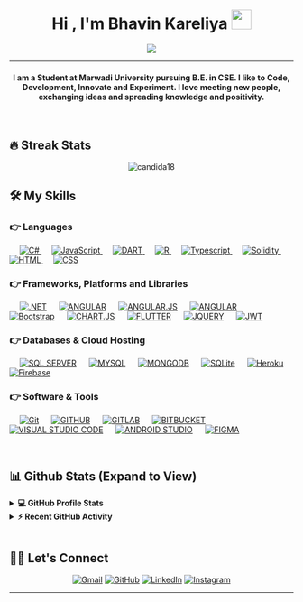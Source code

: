 
<h1 align="center">Hi , I'm Bhavin Kareliya <img src="https://media.giphy.com/media/hvRJCLFzcasrR4ia7z/giphy.gif" width="35"></h1>
<p align="center">
  <a href="https://github.com/DenverCoder1/readme-typing-svg"><img src="https://readme-typing-svg.herokuapp.com?lines=Computer+Science+Student;Full+Stack+Web+Developer;A%20Passionate%20.NET%20developer%20from%20India;Always%20learning%20new%20things&center=true&width=600&height=50"></a>
</p>
<hr/>
<h4 align="center">I am a Student at Marwadi University pursuing B.E. in CSE. I like to Code, Development, Innovate and Experiment. I love meeting new people, exchanging ideas and spreading knowledge and positivity.</h4>
<br>


## 🔥 Streak Stats
<p align="center"><img src="https://github-readme-streak-stats.herokuapp.com/?user=Bhavin-kareliya&theme=algolia" alt="candida18"  /></p>


## 🛠️ My Skills

### 👉 Languages

<p align="left"> 
  &emsp;
  <a href="https://dotnet.microsoft.com/en-us/learn/csharp" target="_blank"> 
     <img alt="C#" src="https://img.shields.io/badge/C%23-%23239120.svg?logo=c-sharp&logoColor=white">
   </a>
  &emsp;
  <a href="https://developer.mozilla.org/en-US/docs/Web/JavaScript" target="_blank"> 
     <img alt="JavaScript" src="https://img.shields.io/badge/JavaScript%20-%23F7DF1E.svg?logo=javascript&logoColor=black">
   </a>
  &emsp;
  <a href="https://dart.dev/" target="_blank"> 
     <img alt="DART" src="https://img.shields.io/badge/DART-%230175C2.svg?logo=dart&logoColor=white">
   </a>
  &emsp;
  <a href="https://www.r-project.org/" target="_blank"> 
     <img alt="R" src="https://img.shields.io/badge/R-%23276DC3.svg?logo=r&logoColor=white">
   </a>
  &emsp;
  <a href="https://www.typescriptlang.org/" target="_blank"> 
    <img alt="Typescript" src="https://img.shields.io/badge/typescript-%23007ACC.svg?logo=typescript&logoColor=white"/>
  </a>
  &emsp;
  <a href="https://github.com/ethereum/solidity" target="_blank"> 
    <img alt="Solidity" src="https://img.shields.io/badge/Solidity-%23363636.svg?logo=solidity&logoColor=white"/>
  </a>
  &emsp; 
  <a href="https://www.w3.org/html/" target="_blank"> 
   <img alt="HTML" src="https://img.shields.io/badge/HTML5%20-%23E34F26.svg?logo=html5&logoColor=white">
  </a>   
  &emsp;
  <a href="https://www.w3schools.com/css/" target="_blank">
    <img alt="CSS" src="https://img.shields.io/badge/CSS%20-%231572B6.svg?logo=css3&logoColor=white">
  </a> 
</p>

### 👉 Frameworks, Platforms and Libraries
<p align="left">
  &emsp;
    <a href="https://dotnet.microsoft.com/en-us/"><img alt=".NET" src="https://img.shields.io/badge/.NET-5C2D91?logo=.NET&logoColor=white"></a>
  &emsp;
    <a href="https://angular.io/"><img alt="ANGULAR" src="https://img.shields.io/badge/ANGULAR-%23DD0031.svg?logo=angular&logoColor=white"></a>
  &emsp;
    <a href="https://angularjs.org/"><img alt="ANGULAR.JS" src="https://img.shields.io/badge/ANGULAR.JS-%23E23237.svg?logo=angularjs&logoColor=white"></a>
  &emsp;
    <a href="https://angular.io/"><img alt="ANGULAR" src="https://img.shields.io/badge/ANGULAR-%23DD0031.svg?logo=angular&logoColor=white"></a>
   &emsp;
  	<a href="https://getbootstrap.com" target="_blank"><img alt="Bootstrap" src="https://img.shields.io/badge/Bootstrap-%23563D7C.svg?style=flat&logo=bootstrap&logoColor=white"/></a>
  &emsp;
    <a href="https://www.chartjs.org/"><img alt="CHART.JS" src="https://img.shields.io/badge/CHART.JS-F5788D.svg?logo=chart.js&logoColor=white"></a>
  &emsp;
    <a href="https://flutter.dev/"><img alt="FLUTTER" src="https://img.shields.io/badge/FLUTTER-%2302569B.svg?logo=Flutter&logoColor=white"></a>
  &emsp;
    <a href="https://jquery.com/"><img alt="JQUERY" src ="https://img.shields.io/badge/JQUERY-%230769AD.svg?logo=jquery&logoColor=white"></a>
  &emsp;
    <a href="https://jwt.io/"><img alt="JWT" src ="https://img.shields.io/badge/JWT-black?logo=JSON%20web%20tokens"></a>
</p>

### 👉 Databases & Cloud Hosting
<p align="left">
  &emsp;
    <a href="https://www.microsoft.com/en-in/sql-server?rtc=1"><img alt="SQL SERVER" src ="https://img.shields.io/badge/MICROSOFT%20SQL%20SERVER-CC2927?logo=microsoft%20sql%20server&logoColor=white"></a>
	&emsp;
    <a href="https://www.mysql.com/"><img alt="MYSQL" src="https://img.shields.io/badge/MYSQL-%2300f.svg?logo=mysql&logoColor=white"></a>
	&emsp;
    <a href="https://www.mysql.com/"><img alt="MONGODB" src="https://img.shields.io/badge/MONGODB-%234ea94b.svg?logo=mongodb&logoColor=white"></a>
  &emsp;
    <a href="https://www.sqlite.org/"><img alt="SQLite" src ="https://img.shields.io/badge/sqlite-%2307405e.svg?style=flat&logo=sqlite&logoColor=white"/></a>
  &emsp;
    <a href="https://www.heroku.com/"><img alt="Heroku" src="https://img.shields.io/badge/Heroku%20-%23430098.svg?logo=heroku&logoColor=white"></a>  
  &emsp;
    <a href="https://firebase.google.com/"><img alt="Firebase" src ="https://img.shields.io/badge/Firebase-%23316192.svg?logo=firebase&logoColor=white"></a>
 </p>

 ### 👉 Software & Tools
<p>
  &emsp;
    <a href="#"><img alt="Git" src="https://img.shields.io/badge/Git%20-%23F05033.svg?logo=git&logoColor=white"></a>
  &emsp;
    <a href="#"><img alt="GITHUB" src="https://img.shields.io/badge/GITHUB-%23121011.svg?&logo=github&logoColor=white"></a>
	&emsp;
	<a href="#"><img alt="GITLAB" src="https://img.shields.io/badge/GITLAB-%23181717.svg?logo=gitlab&logoColor=white"></a>
	&emsp;
    <a href="#"><img alt="BITBUCKET" src="https://img.shields.io/badge/BITBUCKET-%230047B3.svg?logo=bitbucket&logoColor=white"></a>
  &emsp;
	<a href="#"><img alt="VISUAL STUDIO CODE" src="https://img.shields.io/badge/Visual%20Studio%20Code-0078d7.svg?logo=visual-studio-code&logoColor=white"></a>
  &emsp;
    <a href="#"><img alt="ANDROID STUDIO" src="https://img.shields.io/badge/ANDROID%20STUDIO-3DDC84.svg?logo=android-studio&logoColor=white"></a>
  &emsp;
	<a href="#"><img alt="FIGMA" src="https://img.shields.io/badge/FIGMA-%23F24E1E.svg?logo=figma&logoColor=white"></a>
  &emsp;
</p>

<br/>

## 📊 Github Stats (Expand to View) 


<details> 
  <summary><b>💻 GitHub Profile Stats</b></summary>
  <br/>
  <p align="center">
    <a href="https://github.com/anuraghazra/github-readme-stats"><img alt="Bhavin's Github Stats" src="https://github-readme-stats.vercel.app/api?username=Bhavin-kareliya&show_icons=true&count_private=true&theme=algolia" height="192px"/></a>
<br/>
  &nbsp;
	  <img src="https://github-readme-stats.vercel.app/api/top-langs?username=Bhavin-kareliya&show_icons=true&locale=en&layout=compact&theme=algolia" alt="Bhavin" height="192px"/>
  <br/>
  <b>Note:</b> Top languages is only a metric of the languages my public code consists of and doesn't reflect experience or skill level.
  </p>
</details>


<details>
  <summary><b>⚡ Recent GitHub Activity</b></summary>
  <br/>
   <a href="https://github.com/Bhavin-kareliya"><img alt="Bhavin's Activity Graph" src="https://activity-graph.herokuapp.com/graph?username=Bhavin-kareliya&custom_title=Bhavin%20Kareliya's%20Contribution%20Graph&theme=react-dark" /></a>
  <br/>

</details>

<br/>

## 🙋‍♀️ Let's Connect
<p align="center">
	<a href="mailto:bhavin.kareliya2017@gmail.com" target="_blank"><img src="https://img.icons8.com/bubbles/50/000000/gmail.png" alt="Gmail"/></a>
	<a href="https://github.com/Bhavin-kareliya" target="_blank"><img src="https://img.icons8.com/bubbles/50/000000/github.png" alt="GitHub"/></a>
	<a href="https://www.linkedin.com/in/bhavin-kareliya" target="_blank"><img src="https://img.icons8.com/bubbles/50/000000/linkedin.png" alt="LinkedIn"/></a>
	<a href="https://instagram.com/bhavin__kareliya" target="_blank"><img src="https://img.icons8.com/bubbles/50/000000/instagram.png" alt="Instagram"/></a>
</p>

<hr/>
